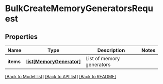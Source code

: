 # BulkCreateMemoryGeneratorsRequest

## Properties
Name | Type | Description | Notes
------------ | ------------- | ------------- | -------------
**items** | [**list[MemoryGenerator]**](MemoryGenerator.md) | List of memory generators | 

[[Back to Model list]](../README.md#documentation-for-models) [[Back to API list]](../README.md#documentation-for-api-endpoints) [[Back to README]](../README.md)


